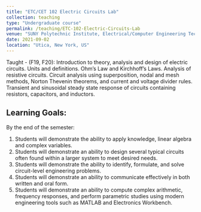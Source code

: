 ```yaml
---
title: "ETC/CET 102 Electric Circuits Lab"
collection: teaching
type: "Undergraduate course"
permalink: /teaching/ETC-102-Electric-Circuits-Lab
venue: "SUNY Polytechnic Institute, Electrical/Computer Engineering Technology"
date: 2021-09-02
location: "Utica, New York, US"
---
```

Taught - (F19, F20): Introduction to theory, analysis and design of electric circuits. Units and definitions. Ohm’s Law and Kirchhoff’s Laws. Analysis of resistive circuits. Circuit analysis using superposition, nodal and mesh methods, Norton Thevenin theorems, and current and voltage divider rules. Transient and sinusoidal steady state response of circuits containing resistors, capacitors, and inductors.

Learning Goals:
------
By the end of the semester:

1. Students will demonstrate the ability to apply knowledge, linear algebra and complex variables.
2. Students will demonstrate an ability to design several typical circuits often found within a larger system to meet desired needs.
3. Students will demonstrate the ability to identify, formulate, and solve circuit-level engineering problems.
4. Students will demonstrate an ability to communicate effectively in both written and oral form.
5. Students will demonstrate an ability to compute complex arithmetic, frequency responses, and perform parametric studies
using modern engineering tools such as MATLAB and Electronics Workbench.
